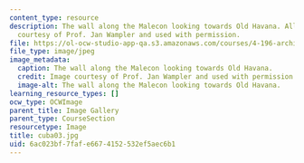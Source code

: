 ```yaml
---
content_type: resource
description: The wall along the Malecon looking towards Old Havana. All images are
  courtesy of Prof. Jan Wampler and used with permission.
file: https://ol-ocw-studio-app-qa.s3.amazonaws.com/courses/4-196-architecture-design-level-ii-cuba-studio-spring-2004/6ac023bf7fafe6674152532ef5aec6b1_cuba03.jpg
file_type: image/jpeg
image_metadata:
  caption: The wall along the Malecon looking towards Old Havana.
  credit: Image courtesy of Prof. Jan Wampler and used with permission.
  image-alt: The wall along the Malecon looking towards Old Havana.
learning_resource_types: []
ocw_type: OCWImage
parent_title: Image Gallery
parent_type: CourseSection
resourcetype: Image
title: cuba03.jpg
uid: 6ac023bf-7faf-e667-4152-532ef5aec6b1
---
```

